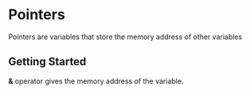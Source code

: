 # Pointers

Pointers are variables that store the memory address of other variables

## Getting Started

**&** operator gives the memory address of the variable.
